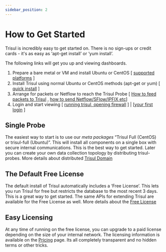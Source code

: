 ```yaml
---
sidebar_position: 2
---
```


# How to Get Started

Trisul is incredibly easy to get started on. There is no sign-ups or
credit cards - it's as easy as ‘apt-get install’ or ‘yum install’.

The following links will get you up and viewing dashboards.

1. Prepare a bare metal or VM and install Ubuntu or CentOS \[
   [supported platforms](https://www.trisul.org/download/) \]
2. Install Trisul using normal Ubuntu or CentOS methods (apt-get or
   yum) \[ [quick install](https://www.trisul.org/download/) \]
3. Arrange for packets or Netflow to reach the Trisul Probe \[ [How to
   feed packets to Trisul](/docs/ug/install/input_packets) , [how
   to send
   Netflow/SFlow/IPFIX etc](/docs/ug/install/input_netflow)\]
4. Login and start viewing \[ [running trisul, opening
   firewall](/docs/ug/install/startstop) \] \| \[[your first
   login](/docs/ug/basicusage/) \]

## Single Probe

The easiest way to start is to use our *meta packages* “Trisul Full
(CentOS) or trisul-full (Ubuntu)”. This will install all components on a
single box with secure internal communications. This is the best way to
get started. Later you can create your own data collection topology by
distributing trisul-probes. More details about distributed [Trisul
Domain](/docs/ug/domain)

## The Default Free License

The default install of Trisul automatically includes a ‘Free License’.
This lets you run Trisul for free but restricts the database to the most
recent 3 days. This is a great way to get started. The same APIs for
extending Trisul are available for the Free License as well. More
details about the [Free License](https://www.trisul.org/free-license/)

## Easy Licensing

At any time of running on the free license, you can upgrade to a paid
license depending on the size of your internal network. The licensing
information is available on the [Pricing](https://www.trisul.org/pricing/) page. Its all
completely transparent and no hidden terms or other tricks.

